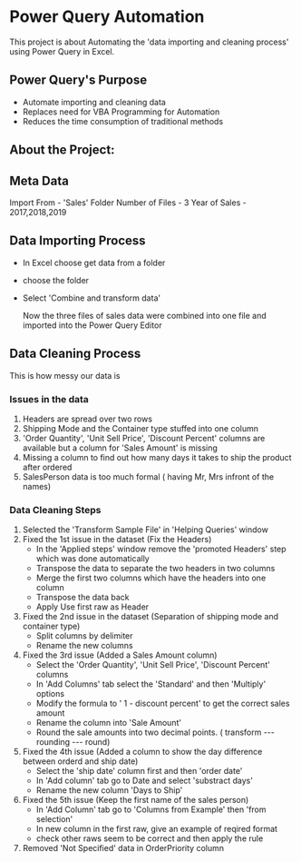 # Power Query Automation
This project is about Automating the 'data importing and cleaning process' using Power Query in Excel.

## Power Query's Purpose
 - Automate importing and cleaning data
 - Replaces need for VBA Programming for Automation
 - Reduces the time consumption of traditional methods

## About the Project:


## Meta Data
Import From - 'Sales' Folder
Number of Files - 3
Year of Sales - 2017,2018,2019

## Data Importing Process
- In Excel choose get data from a folder
- choose the folder
- Select 'Combine and transform data'

  Now the three files of sales data were combined into  one file and imported into the Power Query Editor

## Data Cleaning Process
This is how messy our data is

### Issues in the data
 1. Headers are spread over two rows
 2. Shipping Mode and the Container type stuffed into one column
 3. 'Order Quantity', 'Unit Sell Price', 'Discount Percent' columns are available but a column for 'Sales Amount' is missing
 4. Missing a column to find out how many days it takes to ship the product after ordered
 5. SalesPerson data is too much formal ( having Mr, Mrs infront of the names)

### Data Cleaning Steps
 1. Selected the 'Transform Sample File' in 'Helping Queries' window
 2. Fixed the 1st issue in the dataset (Fix the Headers)
    - In the 'Applied steps' window remove the 'promoted Headers' step which was done automatically
    - Transpose the data to separate the two headers in two columns
    - Merge the first two columns which have the headers into  one column
    - Transpose the data back
    - Apply Use first raw as Header
 3. Fixed the 2nd issue in the dataset (Separation of shipping mode and container type)
    - Split columns by delimiter
    - Rename the new columns
 4. Fixed the 3rd issue (Added a Sales Amount column)
    - Select the 'Order Quantity', 'Unit Sell Price', 'Discount Percent' columns
    - In 'Add Columns' tab select the 'Standard' and then 'Multiply' options
    - Modify the formula to ' 1 - discount percent' to get the correct sales amount
    - Rename the column into 'Sale Amount'
    - Round the sale amounts into two decimal points. ( transform --- rounding --- round)
 5. Fixed the 4th issue (Added a column to show the day difference between orderd and ship date)
    - Select the 'ship date' column first and then 'order date'
    - In 'Add column' tab go to Date and select 'substract days'
    - Rename the new column 'Days to Ship'
 7. Fixed the 5th issue (Keep the first name of the sales person)
    - In 'Add Column' tab go to 'Columns from Example' then 'from selection'
    - In new column in the first raw, give an example of reqired format
    - check other raws seem to be correct and then apply the rule
 8. Removed 'Not Specified' data in OrderPriority column

    
       
      
